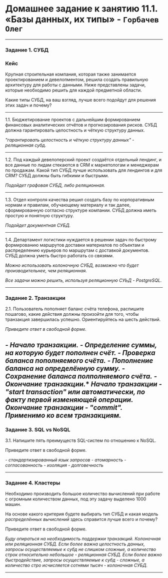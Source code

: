 # Домашнее задание к занятию 11.1. «Базы данных, их типы» - `Горбачев Олег`

---

### Задание 1. СУБД

### Кейс
Крупная строительная компания, которая также занимается проектированием и девелопментом, решила создать 
правильную архитектуру для работы с данными. Ниже представлены задачи, которые необходимо решить для
каждой предметной области. 

Какие типы СУБД, на ваш взгляд, лучше всего подойдут для решения этих задач и почему? 

---
 
1.1. Бюджетирование проектов с дальнейшим формированием финансовых аналитических отчётов и прогнозирования рисков.
СУБД должна гарантировать целостность и чёткую структуру данных.


*"гарантировать целостность и чёткую структуру данных" - реляционная субд.*

---

1.2. Под каждый девелоперский проект создаётся отдельный лендинг, и все данные по лидам стекаются в CRM к 
маркетологам и менеджерам по продажам. Какой тип СУБД лучше использовать для лендингов и для CRM? 
СУБД должны быть гибкими и быстрыми.


*Подойдет графовая СУБД, либо реляционная.*

---

1.3. Отдел контроля качества решил создать базу по корпоративным нормам и правилам, обучающему материалу 
и так далее, сформированную согласно структуре компании. СУБД должна иметь простую и понятную структуру.


*Подойдет документная СУБД.*

---

1.4. Департамент логистики нуждается в решении задач по быстрому формированию маршрутов доставки материалов 
по объектам и распределению курьеров по маршрутам с доставкой документов. СУБД должна уметь быстро работать
со связями.


*Можно использовать колоночную СУБД, возможно что будет производительнее, чем реляционная.*

*Все задачи можно решить, используя реляционную СУЬД - PostgreSQL.*

---

### Задание 2. Транзакции

2.1. Пользователь пополняет баланс счёта телефона, распишите пошагово, какие действия должны произойти для того, чтобы 
транзакция завершилась успешно. Ориентируйтесь на шесть действий.

*Приведите ответ в свободной форме.*

*- Начало транзакции.*
*- Определение суммы, на которую будет пополнен счёт.*
*- Проверка баланса пополняемого счёта.*
*- Пополнение баланса на определённую сумму.*
*- Сохранение баланса полполняемого счёта.* 
*- Окончание транзакции.**
*Начало транзакции - "start transaction" или автоматически, по факту первой изменяющей операции. Окончание транзакции - "commit". Применимо ко всем транзакциям.*
---

### Задание 3. SQL vs NoSQL

3.1. Напишите пять преимуществ SQL-систем по отношению к NoSQL. 

Приведите ответ в свободной форме.

*- стандартизированный язык запросов*
*- атомарность*
*- согласованность*
*- изоляция*
*- долговечность* 

---

### Задание 4. Кластеры

Необходимо производить большое количество вычислений при работе с огромным количеством данных, под эту задачу 
выделено 1000 машин. 

На основе какого критерия будете выбирать тип СУБД и какая модель *распределённых вычислений* 
здесь справится лучше всего и почему?

Приведите ответ в свободной форме.

*Буду опираться на необходимость поддержки транзакций. Колоночная или реляционная СУБД.*
*Если более важна целостность данных, запросы осуществляемые к субд не слишком сложные, а количество строк относительно небольшое - реляционная СУБД.*
*Если более важно быстродействие, запросы осуществляемые к субд - сложные, а количество стро исчисляется сотнями тысяч - колоночная СУБД.*

---
